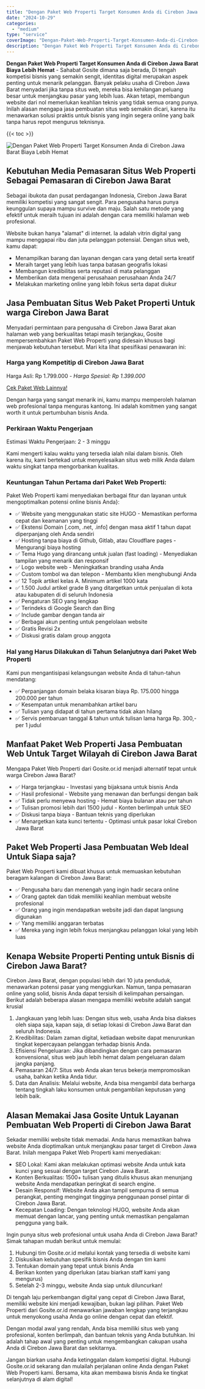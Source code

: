 ```yaml
---
title: "Dengan Paket Web Properti Target Konsumen Anda di Cirebon Jawa Barat Biaya Lebih Hemat"
date: "2024-10-29"
categories: 
  - "medium"
type: "service"
coverImage: "Dengan-Paket-Web-Properti-Target-Konsumen-Anda-di-Cirebon-Jawa-Barat-Biaya-Lebih-Hemat.png"
description: "Dengan Paket Web Properti Target Konsumen Anda di Cirebon Jawa Barat Biaya Lebih Hemat. Jangan biarkan usaha Anda ketinggalan dalam kompetisi digital. Hubung..."
---
```


**Dengan Paket Web Properti Target Konsumen Anda di Cirebon Jawa Barat Biaya Lebih Hemat** - Sahabat Gosite dimana saja berada, Di tengah kompetisi bisnis yang semakin sengit, identitas digital merupakan aspek penting untuk menarik pelanggan. Banyak pelaku usaha di Cirebon Jawa Barat menyadari jika tanpa situs web, mereka bisa kehilangan peluang besar untuk menjangkau pasar yang lebih luas. Akan tetapi, membangun website dari nol memerlukan keahlian teknis yang tidak semua orang punya. Inilah alasan mengapa jasa pembuatan situs web semakin dicari, karena itu menawarkan solusi praktis untuk bisnis yang ingin segera online yang baik tanpa harus repot mengurus teknisnya.

{{< toc >}}

![Dengan Paket Web Properti Target Konsumen Anda di Cirebon Jawa Barat Biaya Lebih Hemat](/images/medium/Dengan-Paket-Web-Properti-Target-Konsumen-Anda-di-Cirebon-Jawa-Barat-Biaya-Lebih-Hemat.png)

## Kebutuhan Media Pemasaran Situs Web Properti Sebagai Pemasaran di Cirebon Jawa Barat

Sebagai ibukota dan pusat perdagangan Indonesia, Cirebon Jawa Barat memiliki kompetisi yang sangat sengit. Para pengusaha harus punya keunggulan supaya mampu survive dan maju. Salah satu metode yang efektif untuk meraih tujuan ini adalah dengan cara memiliki halaman web profesional.

Website bukan hanya "alamat" di internet. Ia adalah vitrin digital yang mampu menggapai ribu dan juta pelanggan potensial. Dengan situs web, kamu dapat:

- Menampilkan barang dan layanan dengan cara yang detail serta kreatif
- Meraih target yang lebih luas tanpa batasan geografis lokasi
- Membangun kredibilitas serta reputasi di mata pelanggan
- Memberikan data mengenai perusahaan perusahaan Anda 24/7
- Melakukan marketing online yang lebih fokus serta dapat diukur

## Jasa Pembuatan Situs Web Paket Properti Untuk warga Cirebon Jawa Barat

Menyadari permintaan para pengusaha di Cirebon Jawa Barat akan halaman web yang berkualitas tetapi masih terjangkau, Gosite mempersembahkan Paket Web Properti yang didesain khusus bagi menjawab kebutuhan tersebut. Mari kita lihat spesifikasi penawaran ini:

### Harga yang Kompetitip di Cirebon Jawa Barat

<a class="cta-button">Harga Asli: Rp 1.799.000 - <em>Harga Spesial: Rp 1.399.000</em></a>

<a href="/jasa-web/" class="cta-button">Cek Paket Web Lainnya!</a>

Dengan harga yang sangat menarik ini, kamu mampu memperoleh halaman web profesional tanpa menguras kantong. Ini adalah komitmen yang sangat worth it untuk pertumbuhan bisnis Anda.

### Perkiraan Waktu Pengerjaan

Estimasi Waktu Pengerjaan: 2 - 3 minggu

Kami mengerti kalau waktu yang tersedia ialah nilai dalam bisnis. Oleh karena itu, kami bertekad untuk menyelesaikan situs web milik Anda dalam waktu singkat tanpa mengorbankan kualitas.

### Keuntungan Tahun Pertama dari Paket Web Properti:

Paket Web Properti kami menyediakan berbagai fitur dan layanan untuk mengoptimalkan potensi online bisnis Anda}:

- ✅ Website yang menggunakan static site HUGO - Memastikan performa cepat dan keamanan yang tinggi
- ✅ Ekstensi Domain \[.com, .net, .info\] dengan masa aktif 1 tahun dapat diperpanjang oleh Anda sendiri
- ✅ Hosting tanpa biaya di Github, Gitlab, atau Cloudflare pages - Mengurangi biaya hosting
- ✅ Tema Hugo yang dirancang untuk jualan (fast loading) - Menyediakan tampilan yang menarik dan responsif
- ✅ Logo website web - Meningkatkan branding usaha Anda
- ✅ Custom tombol wa dan telepon - Membantu klien menghubungi Anda
- ✅ 12 Topik artikel kelas A. Minimum artikel 1000 kata
- ✅ 1.500 Judul artikel grade B yang ditargetkan untuk penjualan di kota atau kabupaten di di seluruh Indonesia
- ✅ Pengaturan SEO yang lengkap
- ✅ Terindeks di Google Search dan Bing
- ✅ Include gambar dengan tanda air
- ✅ Berbagai akun penting untuk pengelolaan website
- ✅ Gratis Revisi 2x
- ✅ Diskusi gratis dalam group anggota

### Hal yang Harus Dilakukan di Tahun Selanjutnya dari Paket Web Properti

Kami pun mengantisipasi kelangsungan website Anda di tahun-tahun mendatang:

- ✅ Perpanjangan domain belaka kisaran biaya Rp. 175.000 hingga 200.000 per tahun
- ✅ Kesempatan untuk menambahkan artikel baru
- ✅ Tulisan yang didapat di tahun pertama tidak akan hilang
- ✅ Servis pembaruan tanggal & tahun untuk tulisan lama harga Rp. 300,- per 1 judul

## Manfaat Paket Web Properti Jasa Pembuatan Web Untuk Target Wilayah di Cirebon Jawa Barat

Mengapa Paket Web Properti dari Gosite.or.id menjadi alternatif tepat untuk warga Cirebon Jawa Barat?

- ✅ Harga terjangkau - Investasi yang bijaksana untuk bisnis Anda
- ✅ Hasil profesional - Website yang menawan dan berfungsi dengan baik
- ✅ Tidak perlu menyewa hosting - Hemat biaya bulanan atau per tahun
- ✅ Tulisan promosi lebih dari 1500 judul - Konten berlimpah untuk SEO
- ✅ Diskusi tanpa biaya - Bantuan teknis yang diperlukan
- ✅ Menargetkan kata kunci tertentu - Optimasi untuk pasar lokal Cirebon Jawa Barat

## Paket Web Properti Jasa Pembuatan Web Ideal Untuk Siapa saja?

Paket Web Properti kami dibuat khusus untuk memuaskan kebutuhan beragam kalangan di Cirebon Jawa Barat:

- ✅ Pengusaha baru dan menengah yang ingin hadir secara online
- ✅ Orang gaptek dan tidak memiliki keahlian membuat website profesional
- ✅ Orang yang ingin mendapatkan website jadi dan dapat langsung digunakan
- ✅ Yang memiliki anggaran terbatas
- ✅ Mereka yang ingin lebih fokus menjangkau pelanggan lokal yang lebih luas

## Kenapa Website Properti Penting untuk Bisnis di Cirebon Jawa Barat?

Cirebon Jawa Barat, dengan populasi lebih dari 10 juta penduduk, menawarkan potensi pasar yang menggiurkan. Namun, tanpa pemasaran online yang solid, bisnis Anda dapat tersisih di kelimpahan persaingan. Berikut adalah beberapa alasan mengapa memiliki website adalah sangat krusial

1. Jangkauan yang lebih luas: Dengan situs web, usaha Anda bisa diakses oleh siapa saja, kapan saja, di setiap lokasi di Cirebon Jawa Barat dan seluruh Indonesia.
2. Kredibilitas: Dalam zaman digital, ketiadaan website dapat menurunkan tingkat kepercayaan pelanggan terhadap bisnis Anda.
3. Efisiensi Pengeluaran: Jika dibandingkan dengan cara pemasaran konvensional, situs web jauh lebih hemat dalam pengeluaran dalam jangka panjang.
4. Pemasaran 24/7: Situs web Anda akan terus bekerja mempromosikan usaha, bahkan ketika Anda tidur.
5. Data dan Analisis: Melalui website, Anda bisa mengambil data berharga tentang tingkah laku konsumen untuk pengambilan keputusan yang lebih baik.

## Alasan Memakai Jasa Gosite Untuk Layanan Pembuatan Web Properti di Cirebon Jawa Barat

Sekadar memiliki website tidak memadai. Anda harus memastikan bahwa website Anda dioptimalkan untuk menjangkau pasar target di Cirebon Jawa Barat. Inilah mengapa Paket Web Properti kami menyediakan:

- SEO Lokal: Kami akan melakukan optimasi website Anda untuk kata kunci yang sesuai dengan target Cirebon Jawa Barat.
- Konten Berkualitas: 1500+ tulisan yang ditulis khusus akan menunjang website Anda mendapatkan peringkat di search engine.
- Desain Responsif: Website Anda akan tampil sempurna di semua perangkat, penting mengingat tingginya penggunaan ponsel pintar di Cirebon Jawa Barat.
- Kecepatan Loading: Dengan teknologi HUGO, website Anda akan memuat dengan lancar, yang penting untuk memastikan pengalaman pengguna yang baik.

Ingin punya situs web profesional untuk usaha Anda di Cirebon Jawa Barat? Simak tahapan mudah berikut untuk memulai:

1. Hubungi tim Gosite.or.id melalui kontak yang tersedia di website kami
2. Diskusikan kebutuhan spesifik bisnis Anda dengan tim kami
3. Tentukan domain yang tepat untuk bisnis Anda
4. Berikan konten yang diperlukan (atau biarkan staff kami yang mengurus)
5. Setelah 2-3 minggu, website Anda siap untuk diluncurkan!

Di tengah laju perkembangan digital yang cepat di Cirebon Jawa Barat, memiliki website kini menjadi kewajiban, bukan lagi pilihan. Paket Web Properti dari Gosite.or.id menawarkan jawaban lengkap yang terjangkau untuk menyokong usaha Anda go online dengan cepat dan efektif.

Dengan modal awal yang rendah, Anda bisa memiliki situs web yang profesional, konten berlimpah, dan bantuan teknis yang Anda butuhkan. Ini adalah tahap awal yang penting untuk mengembangkan cakupan usaha Anda di Cirebon Jawa Barat dan sekitarnya.

Jangan biarkan usaha Anda ketinggalan dalam kompetisi digital. Hubungi Gosite.or.id sekarang dan mulailah perjalanan online Anda dengan Paket Web Properti kami. Bersama, kita akan membawa bisnis Anda ke tingkat selanjutnya di alam digital!